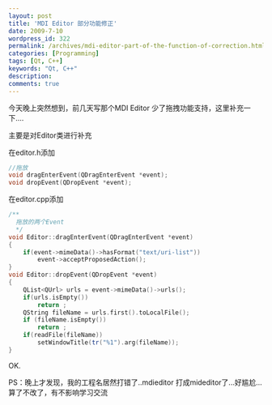 ```yaml
---
layout: post
title: 'MDI Editor 部分功能修正'
date: 2009-7-10
wordpress_id: 322
permalink: /archives/mdi-editor-part-of-the-function-of-correction.html
categories: [Programming]
tags: [Qt, C++]
keywords: "Qt, C++"
description: 
comments: true
---
```

今天晚上突然想到，前几天写那个MDI Editor 少了拖拽功能支持，这里补充一下....

主要是对Editor类进行补充

在editor.h添加

``` cpp
//拖放
void dragEnterEvent(QDragEnterEvent *event);
void dropEvent(QDropEvent *event);
```
在editor.cpp添加

``` cpp
/**
  拖放的两个Event
  */
void Editor::dragEnterEvent(QDragEnterEvent *event)
{
    if(event->mimeData()->hasFormat("text/uri-list"))
        event->acceptProposedAction();
}
void Editor::dropEvent(QDropEvent *event)
{
    QList<QUrl> urls = event->mimeData()->urls();
    if(urls.isEmpty())
        return ;
    QString fileName = urls.first().toLocalFile();
    if (fileName.isEmpty())
        return ;
    if(readFile(fileName))
        setWindowTitle(tr("%1").arg(fileName));
}
```
OK.

PS：晚上才发现，我的工程名居然打错了..mdieditor 打成mideditor了...好尴尬...算了不改了，有不影响学习交流
